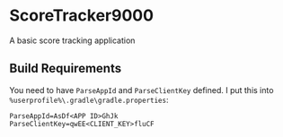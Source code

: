 # ScoreTracker9000
A basic score tracking application

## Build Requirements
You need to have `ParseAppId` and `ParseClientKey` defined. I put this into `%userprofile%\.gradle\gradle.properties`:
```
ParseAppId=AsDf<APP ID>GhJk
ParseClientKey=qwEE<CLIENT_KEY>fluCF
```
